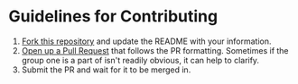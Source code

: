 # Guidelines for Contributing

1) [Fork this repository](https://github.com/iheanyi/speakers-who-want-a-platform/compare?expand=1#fork-destination-box) and update the README with your information.
2) [Open up a Pull Request](https://github.com/iheanyi/speakers-who-want-a-platform/compare?expand=1) 
that follows the PR formatting. Sometimes if the group one is a part of isn't readily obvious, it can help to clarify.
3) Submit the PR and wait for it to be merged in.

